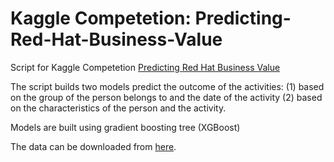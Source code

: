 # Kaggle Competetion: Predicting-Red-Hat-Business-Value

Script for Kaggle Competetion [Predicting Red Hat Business Value](https://www.kaggle.com/c/predicting-red-hat-business-value)

The script builds two models predict the outcome of the activities: (1)  based on the group of the person belongs to and the date of the activity (2) based on the characteristics of the person and the activity. 

Models are built using gradient boosting tree (XGBoost) 

The data can be downloaded from [here](https://www.kaggle.com/c/predicting-red-hat-business-value/data).
